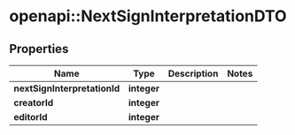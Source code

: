 # openapi::NextSignInterpretationDTO

## Properties
Name | Type | Description | Notes
------------ | ------------- | ------------- | -------------
**nextSignInterpretationId** | **integer** |  | 
**creatorId** | **integer** |  | 
**editorId** | **integer** |  | 


